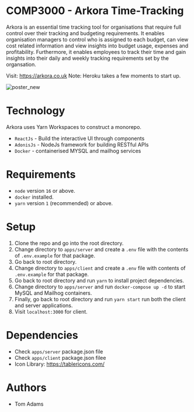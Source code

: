 # COMP3000 - Arkora Time-Tracking

Arkora is an essential time tracking tool for organisations that require full control over their tracking and budgeting requirements. It enables organisation managers to control who is assigned to each budget, can view cost related information and view insights into budget usage, expenses and profitability. Furthermore, it enables employees to track their time and gain insights into their daily and weekly tracking requirements set by the organsation.

Visit: https://arkora.co.uk
Note: Heroku takes a few moments to start up.

![poster_new](https://user-images.githubusercontent.com/86882192/236873370-e65e7f4b-6995-479c-8b92-6c786acb62bb.jpg)

# Technology

Arkora uses Yarn Workspaces to construct a monorepo.

- `ReactJs` - Build the interactive UI through components
- `AdonisJs` - NodeJs framework for building RESTful APIs
- `Docker` - containerised MYSQL and mailhog services

# Requirements

- `node` version `16` or above.
- `docker` installed.
- `yarn` version `1` (recommended) or above.

# Setup

1. Clone the repo and go into the root directory.
2. Change directory to `apps/server` and create a `.env` file with the contents of `.env.example` for that package.
3. Go back to root directory.
4. Change directory to `apps/client` and create a `.env` file with contents of `.env.example` for that package.
5. Go back to root directory and run `yarn` to install project dependencies.
6. Change directory to `apps/server` and run `docker-compose up -d` to start MySQL and Mailhog containers.
7. Finally, go back to root directory and run `yarn start` run both the client and server applications.
8. Visit `localhost:3000` for client.

# Dependencies
- Check `apps/server` package.json file
- Check `apps/client` package.json filee
- Icon Library: https://tablericons.com/

# Authors

- Tom Adams

